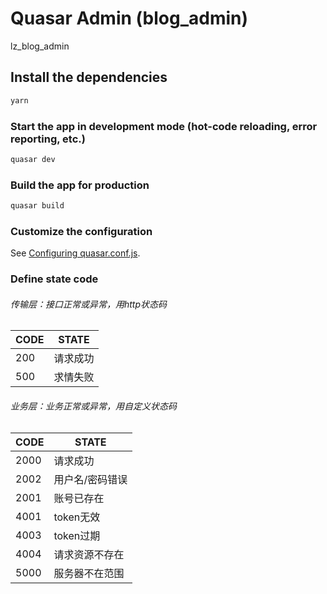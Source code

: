 # Quasar Admin (blog_admin)

lz_blog_admin

## Install the dependencies
```bash
yarn
```

### Start the app in development mode (hot-code reloading, error reporting, etc.)
```bash
quasar dev
```


### Build the app for production
```bash
quasar build
```

### Customize the configuration
See [Configuring quasar.conf.js](https://quasar.dev/quasar-cli/quasar-conf-js).

### Define state code
###### 传输层：接口正常或异常，用http状态码
|  CODE   | STATE  |
|  ----  | ----  |
| 200  | 请求成功 |
| 500  | 求情失败 |
###### 业务层：业务正常或异常，用自定义状态码
|  CODE   | STATE  |
|  ----  | ----  |
| 2000  | 请求成功 |
| 2002  | 用户名/密码错误 |
| 2001  | 账号已存在 |
| 4001  | token无效 |
| 4003  | token过期 |
| 4004  | 请求资源不存在 |
| 5000  | 服务器不在范围 |

